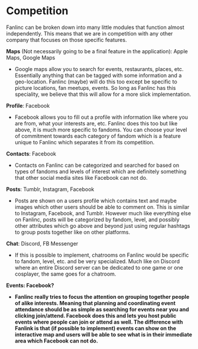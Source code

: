 # Competition
Fanlinc can be broken down into many little modules that function almost independently.
This means that we are in competition with any other company that focuses on those specific features.

<b>Maps</b> (Not necessarily going to be a final feature in the application): Apple Maps, Google Maps
- Google maps allow you to search for events, restaurants, places, etc. Essentially anything that can be
tagged with some information and a geo-location. Fanlinc (maybe) will do this too except be specific to
picture locations, fan meetups, events. So long as Fanlinc has this speciality, we believe that this will
allow for a more slick implementation.

<b>Profile</b>: Facebook
- Facebook allows you to fill out a profile with information like where you are from, what your interests
are, etc. Fanlinc does this too but like above, it is much more specific to fandoms. You can choose your 
level of commitment towards each category of fandom which is a feature unique to Fanlinc which separates
it from its competition.

<b>Contacts</b>: Facebook
- Contacts on Fanlinc can be categorized and searched for based on types of fandoms and levels of interest
which are definitely something that other social media sites like Facebook can not do. 

<b>Posts</b>: Tumblr, Instagram, Facebook
- Posts are shown on a users profile which contains text and maybe images which other users should be able
to comment on. This is similar to Instagram, Facebook, and Tumblr. However much like everything else on
Fanlinc, posts will be categorized by fandom, level, and possibly other attributes which go above and beyond
just using regular hashtags to group posts together like on other platforms.

<b>Chat</b>: Discord, FB Messenger
- If this is possible to implement, chatrooms on Fanlinc would be specific to fandom, level, etc. and be very
specialized. Much like on Discord where an entire Discord server can be dedicated to one game or one
cosplayer, the same goes for a chatroom. 

<b>Events<b/>: Facebook?
- Fanlinc really tries to focus the attention on grouping together people of alike interests. Meaning that
planning and coordinating event attendance should be as simple as searching for events near you and clicking
join/attend. Facebook does this and lets you host public events where people can join or attend as well.
The difference with Fanlink is that (if possible to implement) events can show on the interactive map 
and users will be able to see what is in their immediate area which Facebook can not do.
